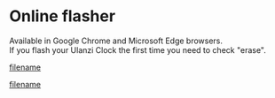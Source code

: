 
# Online flasher
  
Available in Google Chrome and Microsoft Edge browsers.  
If you flash your Ulanzi Clock the first time you need to check "erase".
  
[filename](ulanzi_flasher/index.html ':include :type=iframe')



[filename](awtrix_flasher/index.html ':include :type=iframe')
